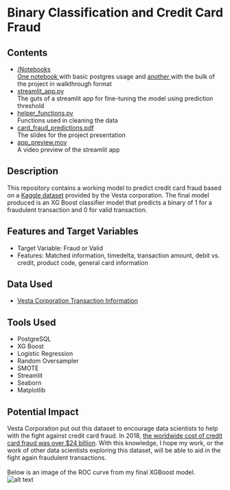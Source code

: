 # Binary Classification and Credit Card Fraud

## Contents
- [/Notebooks](Notebooks)<br>
[One notebook ](Notebooks/csv_postgresql.ipynb) with basic postgres usage and [another ](Notebooks/fraud_prediction.ipynb) with the bulk of the project in walkthrough format
- [streamlit_app.py](streamlit_app.py)<br>
The guts of a streamlit app for fine-tuning the model using prediction threshold
- [helper_functions.py](helper_functions.py)<br>
Functions used in cleaning the data
- [card_fraud_predictions.pdf](card_fraud_predictions.pdf)<br>
The slides for the project presentation
- [app_preview.mov](app_preview.mov)<br>
A video preview of the streamlit app

## Description
This repository contains a working model to predict credit card fraud based on a [Kaggle dataset](https://www.kaggle.com/c/ieee-fraud-detection) provided by the Vesta corporation. The final model produced is an XG Boost classifier model that predicts a binary of 1 for a fraudulent transaction and 0 for valid transaction.

## Features and Target Variables
- Target Variable: Fraud or Valid
- Features: Matched information, timedelta, transaction amount, debit vs. credit, product code, general card information

## Data Used
- [Vesta Corporation Transaction Information](https://www.kaggle.com/c/ieee-fraud-detection)

## Tools Used
- PostgreSQL
- XG Boost
- Logistic Regression
- Random Oversampler
- SMOTE
- Streamlit
- Seaborn
- Matplotlib

## Potential Impact
Vesta Corporation put out this dataset to encourage data scientists to help with the fight against credit card fraud. In 2018, [the worldwide cost of credit card fraud was over $24 billion](https://dataprot.net/statistics/credit-card-fraud-statistics/). With this knowledge, I hope my work, or the work of other data scientists exploring this dataset, will be able to aid in the fight again fraudulent transactions.
<br><br>
Below is an image of the ROC curve from my final XGBoost model.<br>
![alt text](Images/xgb_tuned.png)